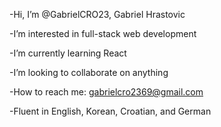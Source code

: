 -Hi, I’m @GabrielCRO23, Gabriel Hrastovic

-I’m interested in full-stack web development

-I’m currently learning React

-I’m looking to collaborate on anything

-How to reach me: gabrielcro2369@gmail.com

-Fluent in English, Korean, Croatian, and German


<!---
GabrielCRO23/GabrielCRO23 is a ✨ special ✨ repository because its `README.md` (this file) appears on your GitHub profile.
You can click the Preview link to take a look at your changes.
--->
